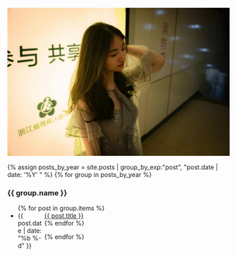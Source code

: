 ![xuyi](img/she.jpg)

{% assign posts_by_year = site.posts | group_by_exp:"post", "post.date | date: '%Y' " %}
{% for group in posts_by_year %}

<h3>{{ group.name }}</h3>
<ul>
  {% for post in group.items %}
    <li><div style="width:60px; float:left;">{{ post.date | date: "%b %-d" }}</div> <a href="{{ post.url | relative_url }}">{{ post.title }}</a></li>
  {% endfor %}
</ul>
{% endfor %}
